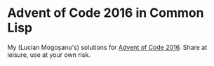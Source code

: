 Advent of Code 2016 in Common Lisp
==================================

My (Lucian Mogoșanu's) solutions for [Advent of Code 2016][1]. Share at
leisure, use at your own risk.

[1]: http://adventofcode.com/2016
